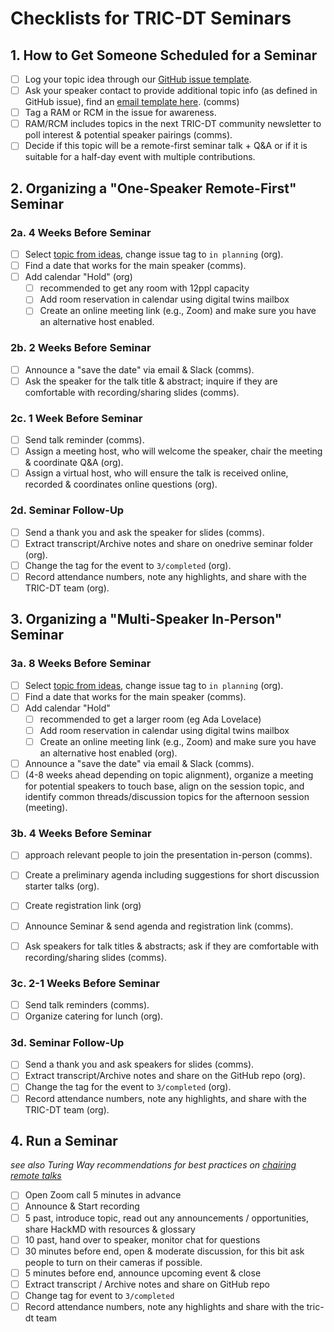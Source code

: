 # Checklists for TRIC-DT Seminars
## 1. How to Get Someone Scheduled for a Seminar

- [ ] Log your topic idea through our [GitHub issue template](https://github.com/alan-turing-institute/tric-dt/issues/new?assignees=&labels=0%2F+idea&projects=&template=topic-suggestion-for-tric-dt-event.md&title=%5BTopic%5D).
- [ ] Ask your speaker contact to provide additional topic info (as defined in GitHub issue), find an [email template here](../email_template_new_topic.md). (comms)
- [ ] Tag a RAM or RCM in the issue for awareness.
- [ ] RAM/RCM includes topics in the next TRIC-DT community newsletter to poll interest & potential speaker pairings (comms).
- [ ] Decide if this topic will be a remote-first seminar talk + Q&A or if it is suitable for a half-day event with multiple contributions.

## 2. Organizing a "One-Speaker Remote-First" Seminar

### 2a. 4 Weeks Before Seminar

- [ ] Select [topic from ideas](https://github.com/alan-turing-institute/tric-dt/issues?q=is%3Aopen+is%3Aissue+label%3A%22seminar+series%22+label%3A%220%2F+idea%22), change issue tag to `in planning` (org).
- [ ] Find a date that works for the main speaker (comms).
- [ ] Add calendar "Hold" (org)
  - [ ] recommended to get any room with 12ppl capacity
  - [ ] Add room reservation in calendar using digital twins mailbox
  - [ ] Create an online meeting link (e.g., Zoom) and make sure you have an alternative host enabled.

### 2b. 2 Weeks Before Seminar

- [ ] Announce a "save the date" via email & Slack (comms).
- [ ] Ask the speaker for the talk title & abstract; inquire if they are comfortable with recording/sharing slides (comms).

### 2c. 1 Week Before Seminar

- [ ] Send talk reminder (comms).
- [ ] Assign a meeting host, who will welcome the speaker, chair the meeting & coordinate Q&A (org).
- [ ] Assign a virtual host, who will ensure the talk is received online, recorded & coordinates online questions (org).

### 2d. Seminar Follow-Up
- [ ] Send a thank you and ask the speaker for slides (comms).
- [ ] Extract transcript/Archive notes and share on onedrive seminar folder (org).
- [ ] Change the tag for the event to `3/completed` (org).
- [ ] Record attendance numbers, note any highlights, and share with the TRIC-DT team (org).

## 3. Organizing a "Multi-Speaker In-Person" Seminar

### 3a. 8 Weeks Before Seminar
- [ ] Select [topic from ideas](https://github.com/alan-turing-institute/tric-dt/issues?q=is%3Aopen+is%3Aissue+label%3A%22seminar+series%22+label%3A%220%2F+idea%22), change issue tag to `in planning` (org).
- [ ] Find a date that works for the main speaker (comms).
- [ ] Add calendar "Hold"
  - [ ] recommended to get a larger room (eg Ada Lovelace)
  - [ ] Add room reservation in calendar using digital twins mailbox
  - [ ] Create an online meeting link (e.g., Zoom) and make sure you have an alternative host enabled (org).
- [ ] Announce a "save the date" via email & Slack (comms).
- [ ] (4-8 weeks ahead depending on topic alignment), organize a meeting for potential speakers to touch base, align on the session topic, and identify common threads/discussion topics for the afternoon session (meeting).

### 3b. 4 Weeks Before Seminar

- [ ] approach relevant people to join the presentation in-person (comms).
- [ ] Create a preliminary agenda including suggestions for short discussion starter talks (org).
- [ ] Create registration link (org)
- [ ] Announce Seminar & send agenda and registration link (comms).
- [ ] Ask speakers for talk titles & abstracts; ask if they are comfortable with recording/sharing slides (comms).


### 3c. 2-1 Weeks Before Seminar

- [ ] Send talk reminders (comms).
- [ ] Organize catering for lunch (org).

### 3d. Seminar Follow-Up

- [ ] Send a thank you and ask speakers for slides (comms).
- [ ] Extract transcript/Archive notes and share on the GitHub repo (org).
- [ ] Change the tag for the event to `3/completed` (org).
- [ ] Record attendance numbers, note any highlights, and share with the TRIC-DT team (org).

## 4. Run a Seminar

*see also Turing Way recommendations for best practices on [chairing remote talks](https://deploy-preview-1567--the-turing-way.netlify.app/collaboration/remote-collab/remote-collab-chairs.html)*
  - [ ] Open Zoom call 5 minutes in advance
  - [ ] Announce & Start recording 
  - [ ] 5 past, introduce topic, read out any announcements / opportunities, share HackMD with resources & glossary
  - [ ] 10 past, hand over to speaker, monitor chat for questions
  - [ ] 30 minutes before end, open & moderate discussion, for this bit ask people to turn on their cameras if possible.
  - [ ] 5 minutes before end, announce upcoming event & close
- [ ] Extract transcript / Archive notes and share on GitHub repo
- [ ] Change tag for event to `3/completed`
- [ ] Record attendance numbers, note any highlights and share with the tric-dt team
